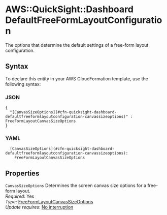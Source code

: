 # AWS::QuickSight::Dashboard DefaultFreeFormLayoutConfiguration<a name="aws-properties-quicksight-dashboard-defaultfreeformlayoutconfiguration"></a>

The options that determine the default settings of a free\-form layout configuration\.

## Syntax<a name="aws-properties-quicksight-dashboard-defaultfreeformlayoutconfiguration-syntax"></a>

To declare this entity in your AWS CloudFormation template, use the following syntax:

### JSON<a name="aws-properties-quicksight-dashboard-defaultfreeformlayoutconfiguration-syntax.json"></a>

```
{
  "[CanvasSizeOptions](#cfn-quicksight-dashboard-defaultfreeformlayoutconfiguration-canvassizeoptions)" : FreeFormLayoutCanvasSizeOptions
}
```

### YAML<a name="aws-properties-quicksight-dashboard-defaultfreeformlayoutconfiguration-syntax.yaml"></a>

```
  [CanvasSizeOptions](#cfn-quicksight-dashboard-defaultfreeformlayoutconfiguration-canvassizeoptions):
    FreeFormLayoutCanvasSizeOptions
```

## Properties<a name="aws-properties-quicksight-dashboard-defaultfreeformlayoutconfiguration-properties"></a>

`CanvasSizeOptions` <a name="cfn-quicksight-dashboard-defaultfreeformlayoutconfiguration-canvassizeoptions"></a>
Determines the screen canvas size options for a free\-form layout\.  
_Required_: Yes  
_Type_: [FreeFormLayoutCanvasSizeOptions](aws-properties-quicksight-dashboard-freeformlayoutcanvassizeoptions.md)  
_Update requires_: [No interruption](https://docs.aws.amazon.com/AWSCloudFormation/latest/UserGuide/using-cfn-updating-stacks-update-behaviors.html#update-no-interrupt)
